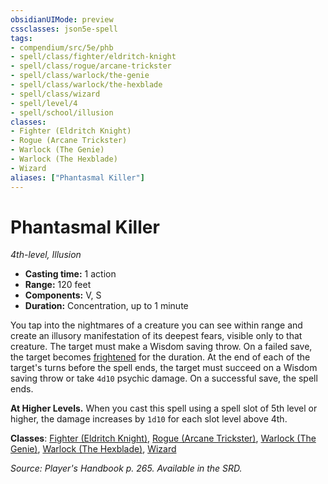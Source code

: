 ```yaml
---
obsidianUIMode: preview
cssclasses: json5e-spell
tags:
- compendium/src/5e/phb
- spell/class/fighter/eldritch-knight
- spell/class/rogue/arcane-trickster
- spell/class/warlock/the-genie
- spell/class/warlock/the-hexblade
- spell/class/wizard
- spell/level/4
- spell/school/illusion
classes:
- Fighter (Eldritch Knight)
- Rogue (Arcane Trickster)
- Warlock (The Genie)
- Warlock (The Hexblade)
- Wizard
aliases: ["Phantasmal Killer"]
---
```

# Phantasmal Killer
*4th-level, Illusion*  

- **Casting time:** 1 action
- **Range:** 120 feet
- **Components:** V, S
- **Duration:** Concentration, up to 1 minute

You tap into the nightmares of a creature you can see within range and create an illusory manifestation of its deepest fears, visible only to that creature. The target must make a Wisdom saving throw. On a failed save, the target becomes [frightened](/2-Mechanics/CLI/rules/conditions.md#frightened) for the duration. At the end of each of the target's turns before the spell ends, the target must succeed on a Wisdom saving throw or take `4d10` psychic damage. On a successful save, the spell ends.

**At Higher Levels.** When you cast this spell using a spell slot of 5th level or higher, the damage increases by `1d10` for each slot level above 4th.

**Classes**: [Fighter (Eldritch Knight)](/2-Mechanics/CLI/classes/fighter-eldritch-knight.md), [Rogue (Arcane Trickster)](/2-Mechanics/CLI/classes/rogue-arcane-trickster.md), [Warlock (The Genie)](/2-Mechanics/CLI/classes/warlock-the-genie-tce.md), [Warlock (The Hexblade)](/2-Mechanics/CLI/classes/warlock-the-hexblade-xge.md), [Wizard](/2-Mechanics/CLI/classes/wizard.md)

*Source: Player's Handbook p. 265. Available in the SRD.*
